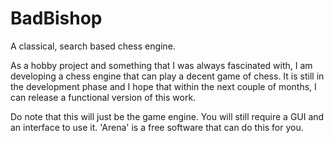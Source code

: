 # BadBishop
A classical, search based chess engine.

As a hobby project and something that I was always fascinated with, I am developing a chess engine that can play a decent game of 
chess. It is still in the development phase and I hope that within the next couple of months, I can release a functional version of 
this work.

Do note that this will just be the game engine. You will still require a GUI and an interface to use it. 'Arena' is a free software
that can do this for you.
